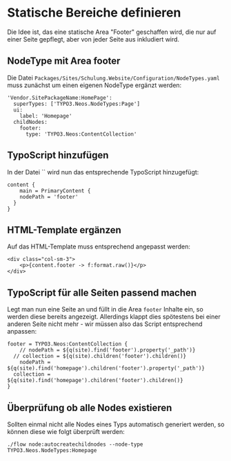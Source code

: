 # Statische Bereiche definieren

Die Idee ist, das eine statische Area "Footer" geschaffen wird, die nur auf einer Seite gepflegt, aber von jeder Seite aus inkludiert wird.

## NodeType mit Area footer

Die Datei `Packages/Sites/Schulung.Website/Configuration/NodeTypes.yaml` muss zunächst um einen eigenen NodeType ergänzt werden:

```
'Vendor.SitePackageName:HomePage':
  superTypes: ['TYPO3.Neos.NodeTypes:Page']
  ui:
    label: 'Homepage'
  childNodes:
    footer:
      type: 'TYPO3.Neos:ContentCollection'
```

## TypoScript hinzufügen

In der Datei `` wird nun das entsprechende TypoScript hinzugefügt:

```
content {
	main = PrimaryContent {
  	nodePath = 'footer'
  }
}
```

## HTML-Template ergänzen

Auf das HTML-Template muss entsprechend angepasst werden:

```
<div class="col-sm-3">
	<p>{content.footer -> f:format.raw()}</p>
</div>
```

## TypoScript für alle Seiten passend machen

Legt man nun eine Seite an und füllt in die Area `footer` Inhalte ein, so werden diese bereits angezeigt. Allerdings klappt dies spötestens bei einer anderen Seite nicht mehr - wir müssen also das Script entsprechend anpassen:

```
footer = TYPO3.Neos:ContentCollection {
	// nodePath = ${q(site).find('footer').property('_path')}
  // collection = ${q(site).children('footer').children()}
	nodePath = ${q(site).find('homepage').children('footer').property('_path')}
  collection = ${q(site).find('homepage').children('footer').children()}
}
```

## Überprüfung ob alle Nodes existieren

Sollten einmal nicht alle Nodes eines Typs automatisch generiert werden, so können diese wie folgt überprüft werden:

```
./flow node:autocreatechildnodes --node-type TYPO3.Neos.NodeTypes:Homepage
```
